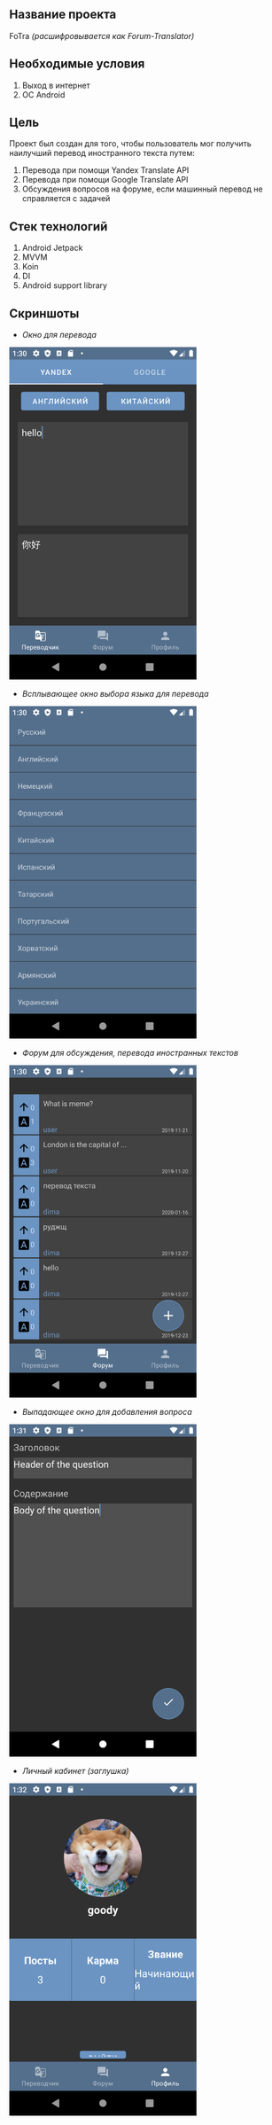 

## Название проекта 
FoTra *(расшифровывается как Forum-Translator)*

## Необходимые условия
1. Выход в интернет
2. OC Android

## Цель
Проект был создан для того, чтобы пользователь мог получить наилучший перевод иностранного текста путем:
1. Перевода при помощи Yandex Translate API
2. Перевода при помощи Google Translate API
3. Обсуждения вопросов на форуме, если машинный перевод не справляется с задачей

## Стек технологий
1. Android Jetpack
2. MVVM
3. Koin
4. DI
5. Android support library

## Скриншоты
- *Окно для перевода*

<img src="/graphics/Screenshot_1579602688.png" height="600" />


- *Всплывающее окно выбора языка для перевода*

<img src="/graphics/Screenshot_1579602692.png" height="600" />

- *Форум для обсуждения, перевода иностранных текстов*

<img src="/graphics/Screenshot_1579602700.png" height="600" />

- *Выпадающее окно для добавления вопроса*

<img src="/graphics/Screenshot_1579602805.png" height="600" />

- *Личный кабинет (заглушка)*

<img src="/graphics/Screenshot_1579602824.png" height="600" />



